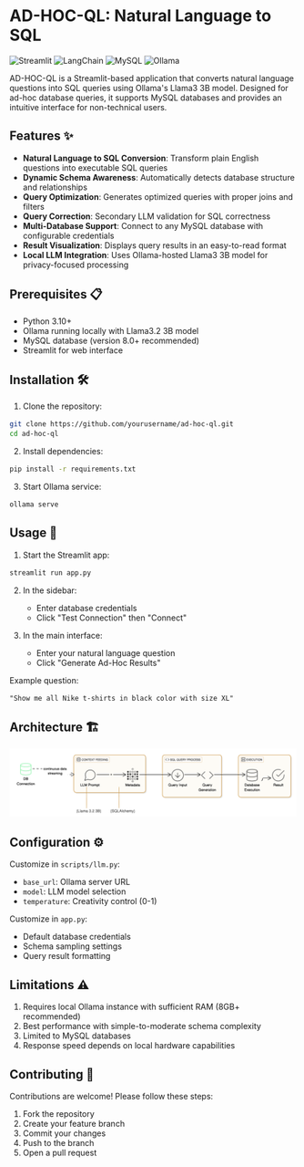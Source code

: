 # AD-HOC-QL: Natural Language to SQL

![Streamlit](https://img.shields.io/badge/Streamlit-FF4B4B?style=for-the-badge&logo=Streamlit&logoColor=white)
![LangChain](https://img.shields.io/badge/LangChain-00ADD8?style=for-the-badge)
![MySQL](https://img.shields.io/badge/MySQL-4479A1?style=for-the-badge&logo=mysql&logoColor=white)
![Ollama](https://img.shields.io/badge/Ollama-7C3AED?style=for-the-badge)

AD-HOC-QL is a Streamlit-based application that converts natural language questions into SQL queries using Ollama's Llama3 3B model. Designed for ad-hoc database queries, it supports MySQL databases and provides an intuitive interface for non-technical users.

## Features ✨

- **Natural Language to SQL Conversion**: Transform plain English questions into executable SQL queries
- **Dynamic Schema Awareness**: Automatically detects database structure and relationships
- **Query Optimization**: Generates optimized queries with proper joins and filters
- **Query Correction**: Secondary LLM validation for SQL correctness
- **Multi-Database Support**: Connect to any MySQL database with configurable credentials
- **Result Visualization**: Displays query results in an easy-to-read format
- **Local LLM Integration**: Uses Ollama-hosted Llama3 3B model for privacy-focused processing

## Prerequisites 📋

- Python 3.10+
- Ollama running locally with Llama3.2 3B model
- MySQL database (version 8.0+ recommended)
- Streamlit for web interface

## Installation 🛠️

1. Clone the repository:

```bash
git clone https://github.com/yourusername/ad-hoc-ql.git
cd ad-hoc-ql
```

2. Install dependencies:

```bash
pip install -r requirements.txt
```

3. Start Ollama service:

```bash
ollama serve
```

## Usage 🚀

1. Start the Streamlit app:

```bash
streamlit run app.py
```

2. In the sidebar:
   - Enter database credentials
   - Click "Test Connection" then "Connect"

3. In the main interface:
   - Enter your natural language question
   - Click "Generate Ad-Hoc Results"

Example question:

```text
"Show me all Nike t-shirts in black color with size XL"
```

## Architecture 🏗️

![Architecture Diagram](./arch.png)



## Configuration ⚙️

Customize in `scripts/llm.py`:
- `base_url`: Ollama server URL
- `model`: LLM model selection
- `temperature`: Creativity control (0-1)

Customize in `app.py`:
- Default database credentials
- Schema sampling settings
- Query result formatting

## Limitations ⚠️

1. Requires local Ollama instance with sufficient RAM (8GB+ recommended)
2. Best performance with simple-to-moderate schema complexity
3. Limited to MySQL databases
4. Response speed depends on local hardware capabilities

## Contributing 🤝

Contributions are welcome! Please follow these steps:
1. Fork the repository
2. Create your feature branch
3. Commit your changes
4. Push to the branch
5. Open a pull request



